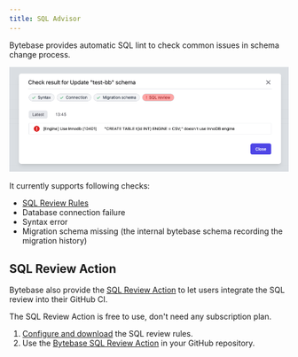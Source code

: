 ```yaml
---
title: SQL Advisor
---
```


Bytebase provides automatic SQL lint to check common issues in schema change process.

![sql-advisor](/static/docs/schema-review-engine-mysql-use-innodb.webp)

It currently supports following checks:

- [SQL Review Rules](/docs/sql-review/review-rules/overview)
- Database connection failure
- Syntax error
- Migration schema missing (the internal bytebase schema recording the migration history)

## SQL Review Action

Bytebase also provide the [SQL Review Action](https://github.com/bytebase/sql-review-action) to let users integrate the SQL review into their GitHub CI.

<hint-block type="info">

The SQL Review Action is free to use, don't need any subscription plan.

</hint-block>

1. [Configure and download](https://www.bytebase.com/sql-review-guide) the SQL review rules.
2. Use the [Bytebase SQL Review Action](https://github.com/marketplace/actions/bytebase-sql-review) in your GitHub repository.
